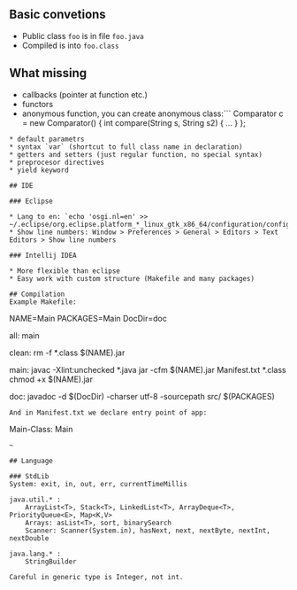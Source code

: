 
## Basic convetions

* Public class `foo` is in file `foo.java`
* Compiled is into `foo.class`

## What missing

* callbacks (pointer at function etc.)
* functors
* anonymous function, you can create anonymous class:```
Comparator<String> c = new Comparator<String>() {
    int compare(String s, String s2) { ... }
};
```
* default parametrs
* syntax `var` (shortcut to full class name in declaration)
* getters and setters (just regular function, no special syntax)
* preprocesor directives
* yield keyword

## IDE

### Eclipse

* Lang to en: `echo 'osgi.nl=en' >> ~/.eclipse/org.eclipse.platform_*_linux_gtk_x86_64/configuration/config.ini`
* Show line numbers: Window > Preferences > General > Editors > Text Editors > Show line numbers

### Intellij IDEA

* More flexible than eclipse
* Easy work with custom structure (Makefile and many packages)

## Compilation
Example Makefile:

```
NAME=Main
PACKAGES=Main
DocDir=doc

all: main

clean:
        rm -f *.class $(NAME).jar

main:
        javac -Xlint:unchecked *.java
        jar -cfm $(NAME).jar Manifest.txt *.class
        chmod +x $(NAME).jar

doc:
	javadoc -d $(DocDir) -charser utf-8 -sourcepath src/ $(PACKAGES)
```
And in Manifest.txt we declare entry point of app:
```
Main-Class: Main
```
~                                

## Language

### StdLib
System: exit, in, out, err, currentTimeMillis

java.util.* : 
	ArrayList<T>, Stack<T>, LinkedList<T>, ArrayDeque<T>, PriorityQueue<E>, Map<K,V>
	Arrays: asList<T>, sort, binarySearch
	Scanner: Scanner(System.in), hasNext, next, nextByte, nextInt, nextDouble

java.lang.* :
	StringBuilder

Careful in generic type is Integer, not int.
